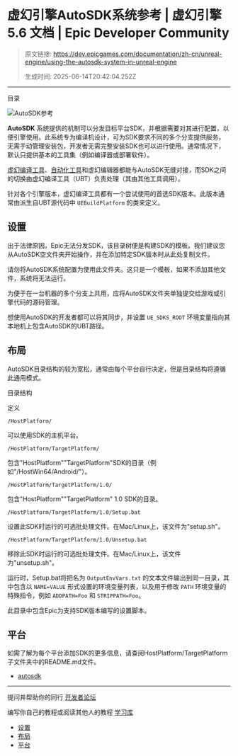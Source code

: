 # 虚幻引擎AutoSDK系统参考 | 虚幻引擎 5.6 文档 | Epic Developer Community

> 原文链接: https://dev.epicgames.com/documentation/zh-cn/unreal-engine/using-the-autosdk-system-in-unreal-engine
> 
> 生成时间: 2025-06-14T20:42:04.252Z

---

目录

![AutoSDK参考](https://dev.epicgames.com/community/api/documentation/image/6924ea8c-8c2b-49f7-a94d-20547f15de29?resizing_type=fill&width=1920&height=335)

**AutoSDK** 系统提供的机制可以分发目标平台SDK，并根据需要对其进行配置，以便引擎使用。此系统专为编译机设计，可为SDK要求不同的多个分支提供服务，无需手动管理安装包，开发者无需完整安装SDK也可以进行使用。通常情况下，默认只提供基本的工具集（例如编译器或部署软件）。

[虚幻编译工具](/documentation/zh-cn/unreal-engine/unreal-build-tool-in-unreal-engine)、[自动化工具](/documentation/zh-cn/unreal-engine/unreal-automation-tool-for-unreal-engine)和虚幻编辑器都能与AutoSDK无缝对接，而SDK之间的切换由虚幻编译工具（UBT）负责处理（其由其他工具调用）。

针对各个引擎版本，虚幻编译工具都有一个尝试使用的首选SDK版本。此版本通常由派生自UBT源代码中 `UEBuildPlatform` 的类来定义。

## 设置

出于法律原因，Epic无法分发SDK，该目录树便是构建SDK的模板。我们建议您从AutoSDK空文件夹开始操作，并在添加特定SDK版本时从此处复制文件。

请勿将AutoSDK系统配置为使用此文件夹。这只是一个模板，如果不添加其他文件，系统将无法运行。

为便于在一台机器的多个分支上共用，应将AutoSDK文件夹单独提交给游戏或引擎代码的源码管理。

想使用AutoSDK的开发者都可以将其同步，并设置 `UE_SDKS_ROOT` 环境变量指向其本地机上包含AutoSDK的UBT路径。

## 布局

AutoSDK目录结构的较为宽松，通常由每个平台自行决定，但是目录结构将遵循此通用模式。

目录结构

定义

`/HostPlatform/`

可以使用SDK的主机平台。

`/HostPlatform/TargetPlatform/`

包含"HostPlatform""TargetPlatform"SDK的目录（例如"/HostWin64/Android/"）。

`/HostPlatform/TargetPlatform/1.0/`

包含"HostPlatform""TargetPlatform" 1.0 SDK的目录。

`/HostPlatform/TargetPlatform/1.0/Setup.bat`

设置此SDK时运行的可选批处理文件。在Mac/Linux上，该文件为"setup.sh"。

`/HostPlatform/TargetPlatform/1.0/Unsetup.bat`

移除此SDK时运行的可选批处理文件。在Mac/Linux上，该文件为"unsetup.sh"。

运行时，Setup.bat将把名为 `OutputEnvVars.txt` 的文本文件输出到同一目录，其中包含以 `NAME=VALUE` 形式设置的环境变量列表，以及用于修改 `PATH` 环境变量的特殊指令，例如 `ADDPATH=Foo` 和 `STRIPPATH=Foo`。

此目录中包含Epic为支持SDK版本编写的设置脚本。

## 平台

如需了解为每个平台添加SDK的更多信息，请查阅HostPlatform/TargetPlatform子文件夹中的README.md文件。

-   [autosdk](https://dev.epicgames.com/community/search?query=autosdk)

* * *

提问并帮助你的同行 [开发者论坛](https://forums.unrealengine.com/categories?tag=unreal-engine)

编写你自己的教程或阅读其他人的教程 [学习库](https://dev.epicgames.com/community/unreal-engine/learning)

-   [设置](/documentation/zh-cn/unreal-engine/using-the-autosdk-system-in-unreal-engine#%E8%AE%BE%E7%BD%AE)
-   [布局](/documentation/zh-cn/unreal-engine/using-the-autosdk-system-in-unreal-engine#%E5%B8%83%E5%B1%80)
-   [平台](/documentation/zh-cn/unreal-engine/using-the-autosdk-system-in-unreal-engine#%E5%B9%B3%E5%8F%B0)